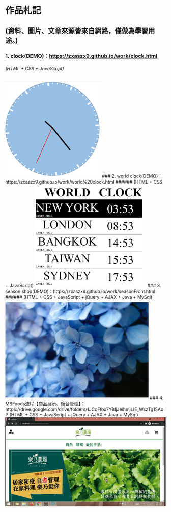# 作品札記  
## (資料、圖片、文章來源皆來自網路，僅做為學習用途。)
### 1. clock(DEMO)：https://zxaszx9.github.io/work/clock.html
###### (HTML + CSS + JavaScript)  
<img alt="clock" width="300" src="https://github.com/zxaszx9/work/blob/gh-pages/img/season/Clock.png">
### 2. world clock(DEMO)：https://zxaszx9.github.io/work/world%20clock.html  
###### (HTML + CSS + JavaScript)  
<img alt="WorldClock" width="350" src="https://github.com/zxaszx9/work/blob/gh-pages/img/season/WorldClock.png">
### 3. season shop(DEMO)：https://zxaszx9.github.io/work/seasonFront.html  
###### (HTML + CSS + JavaScript + jQuery + AJAX + Java + MySql)  
<img alt="seasonshop" width="450" src="https://github.com/zxaszx9/work/blob/gh-pages/img/season/seasonshop.gif">
### 4. MSFoods流程【商品展示、後台管理】：https://drive.google.com/drive/folders/1JCoFIbx7Y8IjJeihmjLIE_WszTg15AoP  
(HTML + CSS + JavaScript + jQuery + AJAX + Java + MySql)  
<img alt="MSFoods" width="650" src="https://github.com/zxaszx9/work/blob/gh-pages/img/season/MSFoods.gif">  
   

